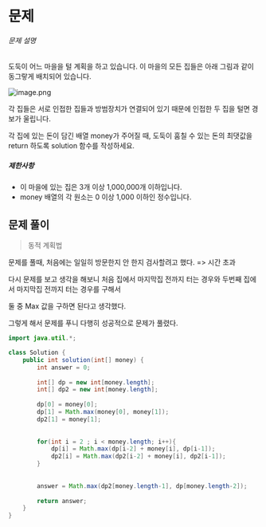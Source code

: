 # 문제

###### 문제 설명

도둑이 어느 마을을 털 계획을 하고 있습니다. 이 마을의 모든 집들은 아래 그림과 같이 동그랗게 배치되어 있습니다.

![image.png](https://grepp-programmers.s3.amazonaws.com/files/ybm/e7dd4f51c3/a228c73d-1cbe-4d59-bb5d-833fd18d3382.png)

각 집들은 서로 인접한 집들과 방범장치가 연결되어 있기 때문에 인접한 두 집을 털면 경보가 울립니다.

각 집에 있는 돈이 담긴 배열 money가 주어질 때, 도둑이 훔칠 수 있는 돈의 최댓값을 return 하도록 solution 함수를 작성하세요.

##### 제한사항

- 이 마을에 있는 집은 3개 이상 1,000,000개 이하입니다.
- money 배열의 각 원소는 0 이상 1,000 이하인 정수입니다.



## 문제 풀이

> 동적 계획법



문제를 풀때, 처음에는 일일히 방문한지 안 한지 검사할려고 했다. => 시간 초과

다시 문제를 보고 생각을 해보니 처음 집에서 마지막집 전까지 터는 경우와 두번째 집에서 마지막집 전까지 터는 경우를 구해서

둘 중 Max 값을 구하면 된다고 생각했다.



그렇게 해서 문제를 푸니 다행히 성공적으로 문제가 풀렸다.



```java
import java.util.*;

class Solution {
    public int solution(int[] money) {
        int answer = 0;
        
        int[] dp = new int[money.length];
        int[] dp2 = new int[money.length];
        
        dp[0] = money[0];
        dp[1] = Math.max(money[0], money[1]);
        dp2[1] = money[1];
        
        
        for(int i = 2 ; i < money.length; i++){
            dp[i] = Math.max(dp[i-2] + money[i], dp[i-1]);
            dp2[i] = Math.max(dp2[i-2] + money[i], dp2[i-1]);
        }
        
        
        answer = Math.max(dp2[money.length-1], dp[money.length-2]);
        
        return answer;
    }
}
```